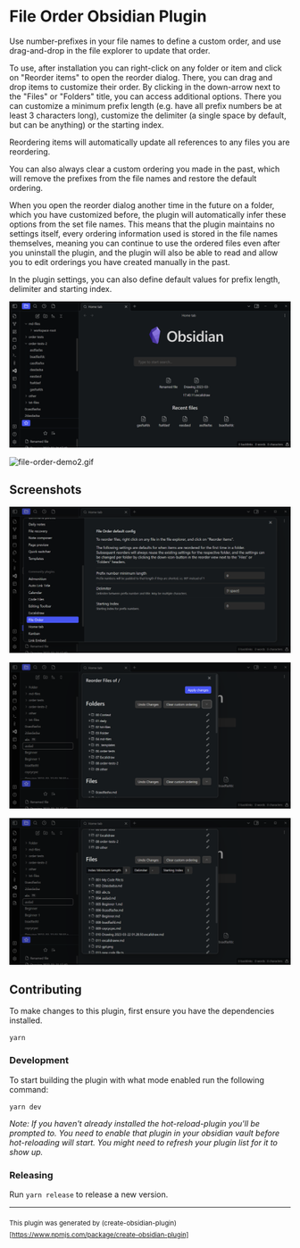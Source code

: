 # File Order Obsidian Plugin

Use number-prefixes in your file names to define a custom order, and use drag-and-drop in the file explorer to update that order.

To use, after installation you can right-click on any folder or item and click
on "Reorder items" to open the reorder dialog. There, you can drag and drop items
to customize their order. By clicking in the down-arrow next to the "Files" or "Folders"
title, you can access additional options. There you can customize a minimum prefix length
(e.g. have all prefix numbers be at least 3 characters long), customize the delimiter
(a single space by default, but can be anything) or the starting index.

Reordering items will automatically update all references to any files you are reordering.

You can also always clear a custom ordering you made in the past, which will remove the 
prefixes from the file names and restore the default ordering.

When you open the reorder dialog another time in the future on a folder, which you have
customized before, the plugin will automatically infer these options from the set file names.
This means that the plugin maintains no settings itself, every ordering information used
is stored in the file names themselves, meaning you can continue to use the ordered files even
after you uninstall the plugin, and the plugin will also be able to read and allow you to edit
orderings you have created manually in the past.

In the plugin settings, you can also define default values for prefix length, delimiter and
starting index.

![file-order-demo.gif](file-order-demo.gif)

![file-order-demo2.gif](file-order-demo2.gif)

## Screenshots

![img.png](img.png)

![img_1.png](img_1.png)

![img_2.png](img_2.png)

## Contributing

To make changes to this plugin, first ensure you have the dependencies installed.

```
yarn
```

### Development

To start building the plugin with what mode enabled run the following command:

```
yarn dev
```

_Note: If you haven't already installed the hot-reload-plugin you'll be prompted to. You need to enable that plugin in your obsidian vault before hot-reloading will start. You might need to refresh your plugin list for it to show up._

### Releasing

Run `yarn release` to release a new version.

---

<sub>This plugin was generated by (create-obsidian-plugin)[https://www.npmjs.com/package/create-obsidian-plugin]</sub>
